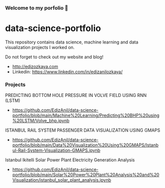 ### Welcome to my porfolio 👋
# data-science-portfolio
This repository contains data science, machine learning and data visualization projects I worked on.

Do not forget to check out my website and blog!
- http://edizozkaya.com
- Linkedin: https://www.linkedin.com/in/edizanilozkaya/


### Projects
PREDICTING BOTTOM HOLE PRESSURE IN VOLVE FIELD USING RNN (LSTM)
- https://github.com/EdizAnil/data-science-portfolio/blob/main/Machine%20Learning/Predicting%20BHP%20using%20LSTM/Volve_bhp.ipynb

ISTANBUL RAIL SYSTEM PASSENGER DATA VISUALIZATION USING GMAPS
- https://github.com/EdizAnil/data-science-portfolio/blob/main/Data%20Visualization%20Using%20GMAPS/Istanbul-Rail-System-Visualization-GMAPS.ipynb

Istanbul Ikitelli Solar Power Plant Electricity Generation Analysis
- https://github.com/EdizAnil/data-science-portfolio/blob/main/Solar%20Power%20Plant%20Analysis%20and%20Visualization/istanbul_solar_plant_analysis.ipynb
